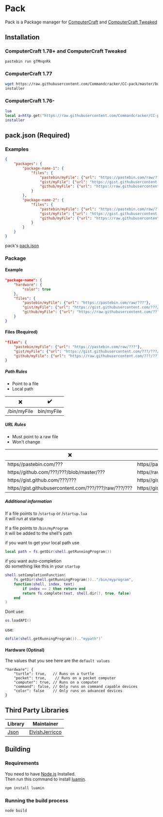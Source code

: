 # Pack

Pack is a Package manager for [ComputerCraft](https://github.com/dan200/ComputerCraft) and [ComputerCraft Tweaked](https://github.com/SquidDev-CC/CC-Tweaked)

## Installation

### ComputerCraft 1.78+ and ComputerCraft Tweaked

```bash
pastebin run gTMnqnRk
```

### ComputerCraft 1.77

```bash
wget https://raw.githubusercontent.com/Commandcracker/CC-pack/master/build/installer.lua installer
installer
```

### ComputerCraft 1.76-

```lua
lua
local a=http.get("https://raw.githubusercontent.com/Commandcracker/CC-pack/master/build/installer.lua")local b=fs.open(shell.resolve("installer"),"w")b.write(a.readAll())b.close()a.close()exit()
installer
```

## pack.json (Required)

### Examples

```json
{
    "packages": {
        "package-name-1": {
            "files": {
                "pastebin/myFile": {"url": "https://pastebin.com/raw/???"},
                "gist/myFile": {"url": "https://gist.githubusercontent.com/???/???/raw"},
                "github/myFile": {"url": "https://raw.githubusercontent.com/???/???/master/???"}
            }
        },
        "package-name-2": {
            "files": {
                "pastebin/myFile": {"url": "https://pastebin.com/raw/???"},
                "gist/myFile": {"url": "https://gist.githubusercontent.com/???/???/raw"},
                "github/myFile": {"url": "https://raw.githubusercontent.com/???/???/master/???"}
            }
        }
    }
}
```

pack's [pack.json](pack.json)

### Package

#### Example

```json
"package-name": {
    "hardware": {
        "color": true
    },
    "files": {
        "pastebin/myFile": {"url": "https://pastebin.com/raw/???"},
        "gist/myFile": {"url": "https://gist.githubusercontent.com/???/???/raw"},
        "github/myFile": {"url": "https://raw.githubusercontent.com/???/???/master/???"}
    }
}
```

#### Files (Required)

```json
"files": {
    "pastebin/myFile": {"url": "https://pastebin.com/raw/???"},
    "gist/myFile": {"url": "https://gist.githubusercontent.com/???/???/raw"},
    "github/myFile": {"url": "https://raw.githubusercontent.com/???/???/master/???"}
}
```

##### Path Rules

- Point to a file
- Local path

| ❌          | ✔️          |
|-------------|------------|
| /bin/myFile | bin/myFile |

##### URL Rules

- Must point to a raw file
- Won't change

| ❌                                                    | ✔️                                                   |
|-------------------------------------------------------|-----------------------------------------------------|
| https//pastebin.com/???                               | https//pastebin.com/raw/???                         |
| https//github.com/???/???/blob/master/???             | https//raw.githubusercontent.com/???/???/master/??? |
| https//gist.github.com/???/???                        | https//gist.githubusercontent.com/???/???/raw       |
| https//gist.githubusercontent.com/???/???/raw/???/??? | https//gist.githubusercontent.com/???/???/raw       |

##### Additional information

If a file points to /`startup` or /`startup.lua` \
it will run at startup

If a file points to /`bin/myProgram` \
it will be added to the shell's path

if you want to get your local path use

```lua
local path = fs.getDir(shell.getRunningProgram())
```

if you want auto-completion \
do something like this in your `startup`

```lua
shell.setCompletionFunction(
    fs.getDir(shell.getRunningProgram()).."/bin/myprogram", 
    function(shell, index, text)
        if index == 2 then return end
        return fs.complete(text, shell.dir(), true, false)
    end
)
```

Dont use:

```lua
os.loadAPI()
```

use:

```lua
dofile(shell.getRunningProgram()).."mypath")`
```

#### Hardware (Optinal)

The values that you see here are the `default values`

```json5
"hardware": {
    "turtle": true,   // Runs on a turtle
    "pocket": true,    // Runs on a pocket computer
    "computer": true, // Runs on a computer
    "command": false, // Only runs on command capable devices
    "color": false    // Only runs on advanced devices
}
```

## Third Party Libraries

| Library                               | Maintainer                                              |
|---------------------------------------|---------------------------------------------------------|
| [Json](https://pastebin.com/4nRg9CHU) | [ElvishJerricco](https://pastebin.com/u/ElvishJerricco) |

## Building

### Requirements

You need to have [Node.js](https://nodejs.org) Installed. \
Then run this command to install [luamin](https://github.com/mathiasbynens/luamin).

```bash
npm install luamin
```

### Running the build process

```bash
node build
```
